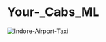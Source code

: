 # Your-_Cabs_ML

![Indore-Airport-Taxi](https://github.com/ShubhamPandeyHO/Your-_Cabs_ML/assets/122806275/e18630b5-c94e-42a8-841b-25a509dd9706)
